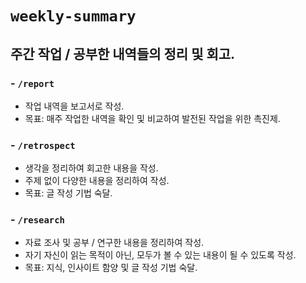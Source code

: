 # `weekly-summary`

## 주간 작업 / 공부한 내역들의 정리 및 회고.

### - `/report`

- 작업 내역을 보고서로 작성.
- 목표: 매주 작업한 내역을 확인 및 비교하여 발전된 작업을 위한 촉진제.

### - `/retrospect`

- 생각을 정리하여 회고한 내용을 작성.
- 주제 없이 다양한 내용을 정리하여 작성.
- 목표: 글 작성 기법 숙달.

### - `/research`

- 자료 조사 및 공부 / 연구한 내용을 정리하여 작성.
- 자기 자신이 읽는 목적이 아닌, 모두가 볼 수 있는 내용이 될 수 있도록 작성.
- 목표: 지식, 인사이트 함양 및 글 작성 기법 숙달.